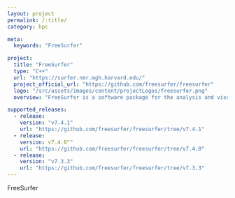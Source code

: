 ```yaml
---
layout: project
permalink: /:title/
category: hpc

meta:
  keywords: "FreeSurfer"

project:
  title: "FreeSurfer"
  type: "C++"
  url: "https://surfer.nmr.mgh.harvard.edu/"
  project_official_url: "https://github.com/freesurfer/freesurfer"
  logo: "/src/assets/images/content/projectLogos/freesurfer.png"
  overview: "FreeSurfer is a software package for the analysis and visualization of neuroimaging data from cross-sectional and longitudinal studies."

supported_releases:
  - release:
    version: "v7.4.1"
    url: "https://github.com/freesurfer/freesurfer/tree/v7.4.1"
  - release:
    version: v7.4.0""
    url: "https://github.com/freesurfer/freesurfer/tree/v7.4.0"
  - release:
    version: "v7.3.3"
    url: "https://github.com/freesurfer/freesurfer/tree/v7.3.3"
---
```


<p>FreeSurfer</p>
